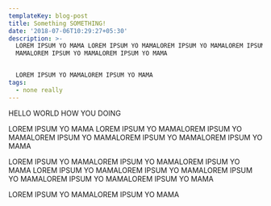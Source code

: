 ```yaml
---
templateKey: blog-post
title: Something SOMETHING!
date: '2018-07-06T10:29:27+05:30'
description: >-
  LOREM IPSUM YO MAMA LOREM IPSUM YO MAMALOREM IPSUM YO MAMALOREM IPSUM YO
  MAMALOREM IPSUM YO MAMALOREM IPSUM YO MAMA


  LOREM IPSUM YO MAMALOREM IPSUM YO MAMA
tags:
  - none really
---
```

HELLO WORLD HOW YOU DOING

LOREM IPSUM YO MAMA LOREM IPSUM YO MAMALOREM IPSUM YO MAMALOREM IPSUM YO MAMALOREM IPSUM YO MAMALOREM IPSUM YO MAMA



LOREM IPSUM YO MAMALOREM IPSUM YO MAMALOREM IPSUM YO MAMA LOREM IPSUM YO MAMALOREM IPSUM YO MAMALOREM IPSUM YO MAMALOREM IPSUM YO MAMALOREM IPSUM YO MAMA



LOREM IPSUM YO MAMALOREM IPSUM YO MAMA
